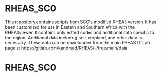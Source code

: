 # RHEAS_SCO
This repository contains scripts from SCO's modified RHEAS version.
It has been customized for use in Eastern and Southern Africa with the RHEASviewer.
It contains only edited codes and additional data specific to the region.
Additional data including soil, cropland, and other data is necessary.
These data can be downloaded from the main RHEAS GitLab page at https://gitlab.com/kandread/RHEAS/-/tree/main/data
# RHEAS_SCO

